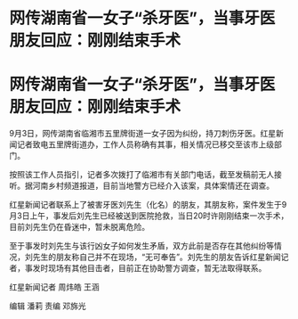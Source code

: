 # 网传湖南省一女子“杀牙医”，当事牙医朋友回应：刚刚结束手术

# 网传湖南省一女子“杀牙医”，当事牙医朋友回应：刚刚结束手术

9月3日，网传湖南省临湘市五里牌街道一女子因为纠纷，持刀刺伤牙医。红星新闻记者致电五里牌街道办，工作人员称确有其事，相关情况已移交至该市上级部门。

按照该工作人员指引，记者多次拨打了临湘市有关部门电话，截至发稿前无人接听。据河南乡村频道报道，目前当地警方已经介入该案，具体案情还在调查。

红星新闻记者联系上了被害牙医刘先生（化名）的朋友，其朋友称，案件发生于9月3日上午，事发后刘先生已经被送到医院抢救，当日20时许刚刚结束一次手术，目前刘先生仍在昏迷中，暂未脱离危险。

至于事发时刘先生与该行凶女子如何发生矛盾，双方此前是否存在其他纠纷等情况，刘先生的朋友称自己并不在现场，“无可奉告”。刘先生的朋友告诉红星新闻记者，事发时现场有其他目击者，目前正在协助警方调查，暂无法取得联系。

红星新闻记者 周炜皓 王涵

编辑 潘莉 责编 邓旆光

